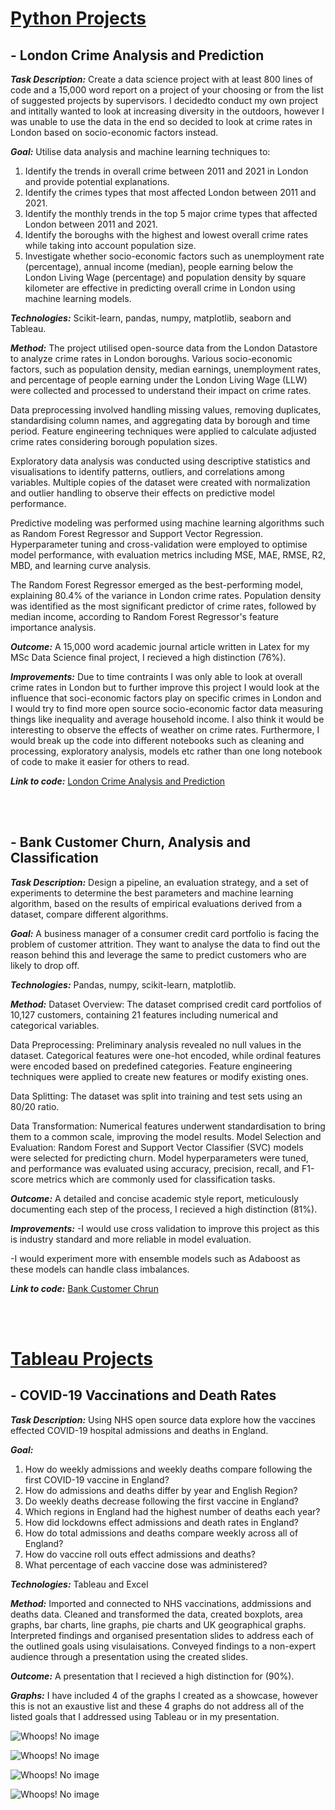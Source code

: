 # <u>Python Projects</u>

## - London Crime Analysis and Prediction
  
**_Task Description:_** Create a data science project with at least 800 lines of code and a 15,000 word report on a project of your choosing or from the list of suggested projects by supervisors. I decidedto conduct my own project and intitally wanted to look at increasing diversity in the outdoors, however I was unable to use the data in the end so decided to look at crime rates in London based on socio-economic factors instead. 

**_Goal:_** Utilise data analysis and machine learning techniques to:
1. Identify the trends in overall crime between 2011 and 2021 in London and provide
potential explanations.
2. Identify the crimes types that most affected London between 2011 and 2021.
3. Identify the monthly trends in the top 5 major crime types that affected London
between 2011 and 2021.
4. Identify the boroughs with the highest and lowest overall crime rates while taking
into account population size.
5. Investigate whether socio-economic factors such as unemployment rate
(percentage), annual income (median), people earning below the London Living
Wage (percentage) and population density by square kilometer are effective in
predicting overall crime in London using machine learning models.

**_Technologies:_** Scikit-learn, pandas, numpy, matplotlib, seaborn and Tableau.

**_Method:_** The project utilised open-source data from the London Datastore to analyze crime rates in London boroughs. Various socio-economic factors, such as population density, median earnings, unemployment rates, and percentage of people earning under the London Living Wage (LLW) were collected and processed to understand their impact on crime rates.

Data preprocessing involved handling missing values, removing duplicates, standardising column names, and aggregating data by borough and time period. Feature engineering techniques were applied to calculate adjusted crime rates considering borough population sizes.

Exploratory data analysis was conducted using descriptive statistics and visualisations to identify patterns, outliers, and correlations among variables. Multiple copies of the dataset were created with normalization and outlier handling to observe their effects on predictive model performance.

Predictive modeling was performed using machine learning algorithms such as Random Forest Regressor and Support Vector Regression. Hyperparameter tuning and cross-validation were employed to optimise model performance, with evaluation metrics including MSE, MAE, RMSE, R2, MBD, and learning curve analysis.

The Random Forest Regressor emerged as the best-performing model, explaining 80.4% of the variance in London crime rates. Population density was identified as the most significant predictor of crime rates, followed by median income, according to Random Forest Regressor's feature importance analysis.

**_Outcome:_** A 15,000 word academic journal article written in Latex for my MSc Data Science final project, I recieved a high distinction (76%).

**_Improvements:_** Due to time contraints I was only able to look at overall crime rates in London but to further improve this project I would look at the influence that soci-economic factors play on specific crimes in London and I would try to find more open source socio-economic factor data measuring things like inequality and average household income. I also think it would be interesting to observe the effects of weather on crime rates. Furthermore, I would break up the code into different notebooks such as cleaning and processing, exploratory analysis, models etc rather than one long notebook of code to make it easier for others to read.

**_Link to code:_** [London Crime Analysis and Prediction](https://github.com/CoetseeM/Final_Project)

<br>
<br>

## - Bank Customer Churn, Analysis and Classification

**_Task Description:_** Design a pipeline, an evaluation strategy, and a set of experiments to determine the best parameters and machine learning algorithm, based on the results of empirical evaluations derived from a dataset, compare different algorithms. 

**_Goal:_** A business manager of a consumer credit card portfolio is facing the problem of customer attrition. They want to analyse the data to find out the reason behind this and leverage the same to predict customers who are likely to drop off.

**_Technologies:_** Pandas, numpy, scikit-learn, matplotlib.

**_Method:_** 
Dataset Overview: The dataset comprised credit card portfolios of 10,127 customers, containing 21 features including numerical and categorical variables.

Data Preprocessing: Preliminary analysis revealed no null values in the dataset. Categorical features were one-hot encoded, while ordinal features were encoded based on predefined categories. Feature engineering techniques were applied to create new features or modify existing ones.

Data Splitting: The dataset was split into training and test sets using an 80/20 ratio.

Data Transformation: Numerical features underwent standardisation to bring them to a common scale, improving the model results.
Model Selection and Evaluation: Random Forest and Support Vector Classifier (SVC) models were selected for predicting churn. Model hyperparameters were tuned, and performance was evaluated using accuracy, precision, recall, and F1-score metrics which are commonly used for classification tasks.

**_Outcome:_** A detailed and concise academic style report, meticulously documenting each step of the process, I recieved a high distinction (81%).

**_Improvements:_**
-I would use cross validation to improve this project as this is industry standard and more reliable in model evaluation.

-I would experiment more with ensemble models such as Adaboost as these models can handle class imbalances.

**_Link to code:_** [Bank Customer Chrun](https://github.com/CoetseeM/Customer-Churn-Prediction)

<br>
<br>

# <u>Tableau Projects</u>

## - COVID-19 Vaccinations and Death Rates

**_Task Description:_** Using NHS open source data explore how the vaccines effected COVID-19 hospital admissions and deaths in England.

**_Goal:_** 
1. How do weekly admissions and weekly deaths compare following the first COVID-19 vaccine in England?
2. How do admissions and deaths differ by year and English Region?
3. Do weekly deaths decrease following the first vaccine in England?
4. Which regions in England had the highest number of deaths each year?
5. How did lockdowns effect admissions and death rates in England?
6. How do total admissions and deaths compare weekly across all of England?
7. How do vaccine roll outs effect admissions and deaths?
8. What percentage of each vaccine dose was administered?


**_Technologies:_** Tableau and Excel

**_Method:_** Imported and connected to NHS vaccinations, addmissions and deaths data. Cleaned and transformed the data, created boxplots, area graphs, bar charts, line graphs, pie charts and UK geographical graphs. Interpreted findings and organised presentation slides to address each of the outlined goals using visulaisations. Conveyed findings to a non-expert audience through a presentation using the created slides.

**_Outcome:_** A presentation that I recieved a high distinction for (90%).

**_Graphs:_** 
I have included 4 of the graphs I created as a showcase, however this is not an exaustive list and these 4 graphs do not address all of the listed goals that I addressed using Tableau or in my presentation.


![Whoops! No image](Boxplots.png "COVID-19 Death Statistics")

![Whoops! No image](Area.png "Weekly Deaths by English Region between 2020 and 2023")

![Whoops! No image](Geo.png "Total Yearly Admissions by English Region")

![Whoops! No image](Pie.png "Vaccination Dose Break Down for England")



